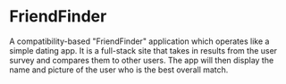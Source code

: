 # FriendFinder

A compatibility-based "FriendFinder" application which operates like a simple dating app.  It is a full-stack site that takes in results from the user survey and compares them to other users.  The app will then display the name and picture of the user who is the best overall match.